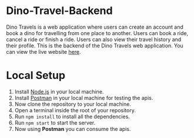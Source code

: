 # Dino-Travel-Backend 
Dino Travels is a web application where users can create an account and book a dino for travelling from one place to another. Users can book a ride, cancel a ride or finish a ride. Users can also view their travel history and their profile. This is the backend of the Dino Travels web application. You can view the live website [here](https://dino-travel.herokuapp.com/).

# Local Setup
1. Install [Node.js](https://nodejs.org/en/) in your local machine.
2. Install [Postman](https://www.postman.com/downloads/) in your local machine for testing the apis.
3. Now clone the repository to your local machine.
4. Open a terminal inside the root of your repository.
5. Run `npm install` to install all the dependencies.
6. Run `npm start` to start the server.
7. Now using **Postman** you can consume the apis.
